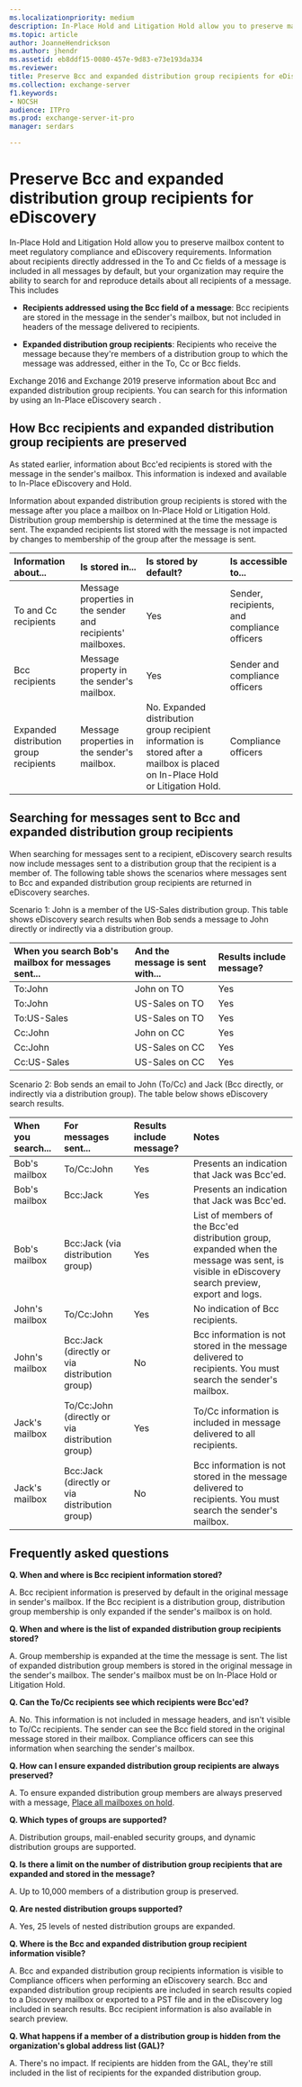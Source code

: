 ```yaml
---
ms.localizationpriority: medium
description: In-Place Hold and Litigation Hold allow you to preserve mailbox content to meet regulatory compliance and eDiscovery requirements. Information about recipients directly addressed in the To and Cc fields of a message is included in all messages by default, but your organization may require the ability to search for and reproduce details about all recipients of a message.
ms.topic: article
author: JoanneHendrickson
ms.author: jhendr
ms.assetid: eb8ddf15-0080-457e-9d83-e73e193da334
ms.reviewer: 
title: Preserve Bcc and expanded distribution group recipients for eDiscovery
ms.collection: exchange-server
f1.keywords:
- NOCSH
audience: ITPro
ms.prod: exchange-server-it-pro
manager: serdars

---
```


# Preserve Bcc and expanded distribution group recipients for eDiscovery

In-Place Hold and Litigation Hold allow you to preserve mailbox content to meet regulatory compliance and eDiscovery requirements. Information about recipients directly addressed in the To and Cc fields of a message is included in all messages by default, but your organization may require the ability to search for and reproduce details about all recipients of a message. This includes

- **Recipients addressed using the Bcc field of a message**: Bcc recipients are stored in the message in the sender's mailbox, but not included in headers of the message delivered to recipients.

- **Expanded distribution group recipients**: Recipients who receive the message because they're members of a distribution group to which the message was addressed, either in the To, Cc or Bcc fields.

Exchange 2016 and Exchange 2019 preserve information about Bcc and expanded distribution group recipients. You can search for this information by using an In-Place eDiscovery search .

## How Bcc recipients and expanded distribution group recipients are preserved

As stated earlier, information about Bcc'ed recipients is stored with the message in the sender's mailbox. This information is indexed and available to In-Place eDiscovery and Hold.

Information about expanded distribution group recipients is stored with the message after you place a mailbox on In-Place Hold or Litigation Hold. Distribution group membership is determined at the time the message is sent. The expanded recipients list stored with the message is not impacted by changes to membership of the group after the message is sent.

|**Information about...**|**Is stored in...**|**Is stored by default?**|**Is accessible to...**|
|:-----|:-----|:-----|:-----|
|To and Cc recipients|Message properties in the sender and recipients' mailboxes.|Yes|Sender, recipients, and compliance officers|
|Bcc recipients|Message property in the sender's mailbox.|Yes|Sender and compliance officers|
|Expanded distribution group recipients|Message properties in the sender's mailbox.|No. Expanded distribution group recipient information is stored after a mailbox is placed on In-Place Hold or Litigation Hold.|Compliance officers|

## Searching for messages sent to Bcc and expanded distribution group recipients

When searching for messages sent to a recipient, eDiscovery search results now include messages sent to a distribution group that the recipient is a member of. The following table shows the scenarios where messages sent to Bcc and expanded distribution group recipients are returned in eDiscovery searches.

Scenario 1: John is a member of the US-Sales distribution group. This table shows eDiscovery search results when Bob sends a message to John directly or indirectly via a distribution group.

|**When you search Bob's mailbox for messages sent...**|**And the message is sent with...**|**Results include message?**|
|:-----|:-----|:-----|
|To:John|John on TO|Yes|
|To:John|US-Sales on TO|Yes|
|To:US-Sales|US-Sales on TO|Yes|
|Cc:John|John on CC|Yes|
|Cc:John|US-Sales on CC|Yes|
|Cc:US-Sales|US-Sales on CC|Yes|

Scenario 2: Bob sends an email to John (To/Cc) and Jack (Bcc directly, or indirectly via a distribution group). The table below shows eDiscovery search results.

|**When you search...**|**For messages sent...**|**Results include message?**|**Notes**|
|:-----|:-----|:-----|:-----|
|Bob's mailbox|To/Cc:John|Yes|Presents an indication that Jack was Bcc'ed.|
|Bob's mailbox|Bcc:Jack|Yes|Presents an indication that Jack was Bcc'ed.|
|Bob's mailbox|Bcc:Jack (via distribution group)|Yes|List of members of the Bcc'ed distribution group, expanded when the message was sent, is visible in eDiscovery search preview, export and logs.|
|John's mailbox|To/Cc:John|Yes|No indication of Bcc recipients.|
|John's mailbox|Bcc:Jack (directly or via distribution group)|No|Bcc information is not stored in the message delivered to recipients. You must search the sender's mailbox.|
|Jack's mailbox|To/Cc:John (directly or via distribution group)|Yes|To/Cc information is included in message delivered to all recipients.|
|Jack's mailbox|Bcc:Jack (directly or via distribution group)|No|Bcc information is not stored in the message delivered to recipients. You must search the sender's mailbox.|

## Frequently asked questions

 **Q. When and where is Bcc recipient information stored?**

A. Bcc recipient information is preserved by default in the original message in sender's mailbox. If the Bcc recipient is a distribution group, distribution group membership is only expanded if the sender's mailbox is on hold.

 **Q. When and where is the list of expanded distribution group recipients stored?**

A. Group membership is expanded at the time the message is sent. The list of expanded distribution group members is stored in the original message in the sender's mailbox. The sender's mailbox must be on In-Place Hold or Litigation Hold.

 **Q. Can the To/Cc recipients see which recipients were Bcc'ed?**

A. No. This information is not included in message headers, and isn't visible to To/Cc recipients. The sender can see the Bcc field stored in the original message stored in their mailbox. Compliance officers can see this information when searching the sender's mailbox.

 **Q. How can I ensure expanded distribution group recipients are always preserved?**

A. To ensure expanded distribution group members are always preserved with a message, [Place all mailboxes on hold](place-all-mailboxes-on-hold.md).

 **Q. Which types of groups are supported?**

A. Distribution groups, mail-enabled security groups, and dynamic distribution groups are supported.

 **Q. Is there a limit on the number of distribution group recipients that are expanded and stored in the message?**

A. Up to 10,000 members of a distribution group is preserved.

 **Q. Are nested distribution groups supported?**

A. Yes, 25 levels of nested distribution groups are expanded.

 **Q. Where is the Bcc and expanded distribution group recipient information visible?**

A. Bcc and expanded distribution group recipients information is visible to Compliance officers when performing an eDiscovery search. Bcc and expanded distribution group recipients are included in search results copied to a Discovery mailbox or exported to a PST file and in the eDiscovery log included in search results. Bcc recipient information is also available in search preview.

 **Q. What happens if a member of a distribution group is hidden from the organization's global address list (GAL)?**

A. There's no impact. If recipients are hidden from the GAL, they're still included in the list of recipients for the expanded distribution group.
